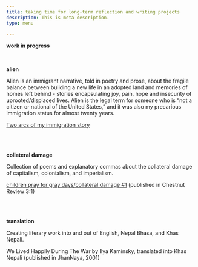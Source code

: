 ```yaml
---
title: taking time for long-term reflection and writing projects
description: This is meta description.
type: menu

---
```

**work in progress**

<br>

**alien**

Alien is an immigrant narrative, told in poetry and prose, about the fragile balance between building a new life in an adopted land and memories of homes left behind - stories encapsulating joy, pain, hope and insecurity of uprooted/displaced lives. Alien is the legal term for someone who is “not a citizen or national of the United States,” and it was also my precarious immigration status for almost twenty years.

[Two arcs of my immigration story](https://lunaranjit.com/post/two-arcs-of-my-immigration-story/)

<br><br>

**collateral damage**

Collection of poems and explanatory commas about the collateral damage of capitalism, colonialism, and imperialism.

[children pray for gray days/collateral damage #1](https://chestnutreview.com/children-pray-on-gray-days/) (published in Chestnut Review 3:1)

<br><br>

**translation**

Creating literary work into and out of English, Nepal Bhasa, and Khas Nepali.

We Lived Happily During The War by Ilya Kaminsky, translated into Khas Nepali (published in JhanNaya, 2001) 